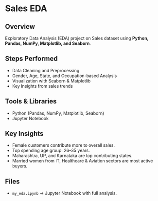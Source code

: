 # Sales EDA 

## Overview
Exploratory Data Analysis (EDA) project on  Sales dataset using **Python, Pandas, NumPy, Matplotlib, and Seaborn**.

## Steps Performed
- Data Cleaning and Preprocessing
- Gender, Age, State, and Occupation-based Analysis
- Visualization with Seaborn & Matplotlib
- Key Insights from sales trends

## Tools & Libraries
- Python (Pandas, NumPy, Matplotlib, Seaborn)
- Jupyter Notebook

## Key Insights
- Female customers contribute more to overall sales.
- Top spending age group: 26–35 years.
- Maharashtra, UP, and Karnataka are top contributing states.
- Married women from IT, Healthcare & Aviation sectors are most active buyers.

## Files
- `my_eda.ipynb` → Jupyter Notebook with full analysis.
